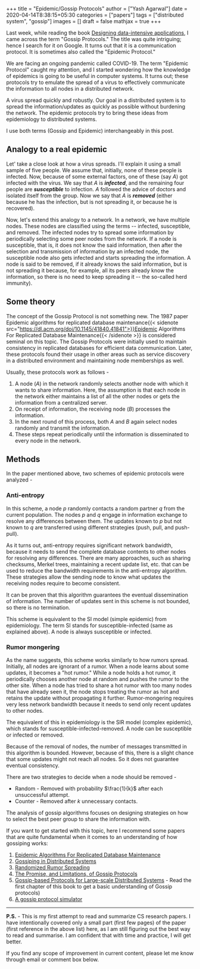 +++
title = "Epidemic/Gossip Protocols"
author = ["Yash Agarwal"]
date = 2020-04-14T8:38:15+05:30
categories = ["papers"]
tags = ["distributed system", "gossip"]
images = []
draft = false
mathjax = true
+++

Last week, while reading the book [Designing data-intensive applications](https://www.goodreads.com/book/show/34646879-designing-data-intensive-applications), I came across the term "Gossip Protocols." The title was quite intriguing; hence I search for it on Google. It turns out that it is a communication protocol. It is sometimes also called the "Epidemic Protocol."

We are facing an ongoing pandemic called COVID-19. The term "Epidemic Protocol" caught my attention, and I started wondering how the knowledge of epidemics is going to be useful in computer systems. It turns out; these protocols try to emulate the spread of a virus to effectively communicate the information to all nodes in a distributed network.

A virus spread quickly and robustly. Our goal in a distributed system is to spread the information/updates as quickly as possible without burdening the network. The epidemic protocols try to bring these ideas from epidemiology to distributed systems.

I use both terms (Gossip and Epidemic) interchangeably in this post.

## Analogy to a real epidemic
Let' take a close look at how a virus spreads. I'll explain it using a small sample of five people. We assume that, initially, none of these people is infected. Now, because of some external factors, one of these (say $A$) got infected with the virus. We say that $A$ is ***infected***, and the remaining four people are ***susceptible*** to infection. $A$ followed the advice of doctors and isolated itself from the group. Now we say that $A$ is ***removed*** (either because he has the infection, but is not spreading it, or because he is recovered). 

Now, let's extend this analogy to a network. In a network, we have multiple nodes. These nodes are classified using the terms -- infected, susceptible, and removed. The infected nodes try to spread some information by periodically selecting some peer nodes from the network. If a node is susceptible, that is, it does not know the said information, then after the selection and transmission of information by an infected node, the susceptible node also gets infected and starts spreading the information. A node is said to be removed, if it already knows the said information, but is not spreading it because, for example, all its peers already know the information, so there is no need to keep spreading it -- the so-called herd immunity).

## Some theory
The concept of the Gossip Protocol is not something new. The 1987 paper Epidemic algorithms for replicated database maintenance{{< sidenote src="https://dl.acm.org/doi/10.1145/41840.41841">}}Epidemic Algorithms For Replicated Database Maintenance{{< /sidenote >}} is considered seminal on this topic. The Gossip Protocols were initially used to maintain consistency in replicated databases for efficient data communication. Later, these protocols found their usage in other areas such as service discovery in a distributed environment and maintaining node memberships as well.

Usually, these protocols work as follows -
1. A node ($A$) in the network randomly selects another node with which it wants to share information. Here, the assumption is that each node in the network either maintains a list of all the other nodes or gets the information from a centralized server.
2. On receipt of information, the receiving node ($B$) processes the information.
3. In the next round of this process, both $A$ and $B$ again select nodes randomly and transmit the information.
4. These steps repeat periodically until the information is disseminated to every node in the network.

## Methods

In the paper mentioned above, two schemes of epidemic protocols were analyzed -
### Anti-entropy
In this scheme, a node $p$ randomly contacts a random partner $q$ from the current population. The nodes $p$ and $q$ engage in information exchange to resolve any differences between them. The updates known to $p$ but not known to $q$ are transferred using different strategies (push, pull, and push-pull).
    
 As it turns out, anti-entropy requires significant network bandwidth, because it needs to send the complete database contents to other nodes for resolving any differences. There are many approaches, such as sharing checksums, Merkel trees, maintaining a recent update list, etc. that can be used to reduce the bandwidth requirements in the anti-entropy algorithm. These strategies allow the sending node to know what updates the receiving nodes require to become consistent.
    
 It can be proven that this algorithm guarantees the eventual dissemination of information. The number of updates sent in this scheme is not bounded, so there is no termination. 
    
 This scheme is equivalent to the SI model (simple epidemic) from epidemiology. The term SI stands for susceptible-infected (same as explained above). A node is always susceptible or infected.
  
### Rumor mongering
As the name suggests, this scheme works similarly to how rumors spread. Initially, all nodes are ignorant of a rumor. When a node learns about some updates, it becomes a "hot rumor." While a node holds a hot rumor, it periodically chooses another node at random and pushes the rumor to the other site. When a node has tried to share a hot rumor with too many nodes that have already seen it, the node stops treating the rumor as hot and retains the update without propagating it further. Rumor-mongering requires very less network bandwidth because it needs to send only recent updates to other nodes.
    
The equivalent of this in epidemiology is the SIR model (complex epidemic), which stands for susceptible-infected-removed. A node can be susceptible or infected or removed.
    
Because of the removal of nodes, the number of messages transmitted in this algorithm is bounded. However, because of this, there is a slight chance that some updates might not reach all nodes. So it does not guarantee eventual consistency.
        
 There are two strategies to decide when a node should be removed - 
 - Random - Removed with probability $\frac{1}{k}$ after each unsuccessful attempt.
 - Counter - Removed after $k$ unnecessary contacts. 

The analysis of gossip algorithms focuses on designing strategies on how to select the best peer group to share the information with.

If you want to get started with this topic, here I recommend some papers that are quite fundamental when it comes to an understanding of how gossiping works:
1. [Epidemic Algorithms For Replicated Database Maintenance](https://dl.acm.org/doi/10.1145/41840.41841)
2. [Gossiping in Distributed Systems](https://www.distributed-systems.net/my-data/papers/2007.osr.pdf)
3. [Randomized Rumor Spreading](http://archive.cone.informatik.uni-freiburg.de/pubs/rumor.pdf)
4. [The Promise, and Limitations, of Gossip Protocols](https://research.cs.cornell.edu/projects/Quicksilver/public_pdfs/2007PromiseAndLimitations.pdf)
5. [Gossip-based Protocols for Large-scale Distributed Systems](http://www.inf.u-szeged.hu/~jelasity/dr/doktori-mu.pdf) - Read the first chapter of this book to get a basic understanding of Gossip protocols)
6. [A gossip protocol simulator](https://flopezluis.github.io/gossip-simulator)
---

**P.S.** - This is my first attempt to read and summarize CS research papers. I have intentionally covered only a small part (first few pages) of the paper (first reference in the above list) here, as I am still figuring out the best way to read and summarise. I am confident that with time and practice, I will get better.

If you find any scope of improvement in current content, please let me know through email or comment box below.